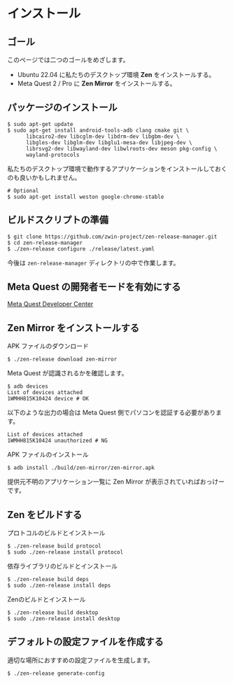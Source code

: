 # インストール

## ゴール

このページでは二つのゴールをめざします。

- Ubuntu 22.04 に私たちのデスクトップ環境 **Zen** をインストールする。
- Meta Quest 2 / Pro に **Zen Mirror** をインストールする。

<!-- TODO: Link to the description of Zen and Zen Mirror -->

## パッケージのインストール

```shell
$ sudo apt-get update
$ sudo apt-get install android-tools-adb clang cmake git \
      libcairo2-dev libcglm-dev libdrm-dev libgbm-dev \
      libgles-dev libglm-dev libglu1-mesa-dev libjpeg-dev \
      librsvg2-dev libwayland-dev libwlroots-dev meson pkg-config \
      wayland-protocols
```

私たちのデスクトップ環境で動作するアプリケーションをインストールしておくのも良いかもしれません。

```shell
# Optional
$ sudo apt-get install weston google-chrome-stable
```

## ビルドスクリプトの準備

```shell
$ git clone https://github.com/zwin-project/zen-release-manager.git
$ cd zen-release-manager
$ ./zen-release configure ./release/latest.yaml
```

今後は `zen-release-manager` ディレクトリの中で作業します。

## Meta Quest の開発者モードを有効にする

[Meta Quest Developer Center](https://developer.oculus.com/documentation/native/android/mobile-device-setup/ "デバイスの設定")

## Zen Mirror をインストールする

APK ファイルのダウンロード

```shell
$ ./zen-release download zen-mirror
```

Meta Quest が認識されるかを確認します。

```shell
$ adb devices
List of devices attached
1WMHH815K10424 device # OK
```

以下のような出力の場合は Meta Quest 側でパソコンを認証する必要があります。

```shell
List of devices attached
1WMHH815K10424 unauthorized # NG
```

APK ファイルのインストール

```shell
$ adb install ./build/zen-mirror/zen-mirror.apk
```

提供元不明のアプリケーション一覧に Zen Mirror が表示されていればおっけーです。

## Zen をビルドする

プロトコルのビルドとインストール

```shell
$ ./zen-release build protocol
$ sudo ./zen-release install protocol
```

依存ライブラリのビルドとインストール

```shell
$ ./zen-release build deps
$ sudo ./zen-release install deps
```

Zenのビルドとインストール

```shell
$ ./zen-release build desktop
$ sudo ./zen-release install desktop
```

## デフォルトの設定ファイルを作成する

適切な場所におすすめの設定ファイルを生成します。

```shell
$ ./zen-release generate-config
```
